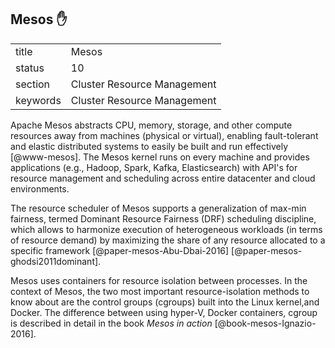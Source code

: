 ## Mesos :hand:


|          |                             |
| -------- | --------------------------- |
| title    | Mesos                       | 
| status   | 10                          |
| section  | Cluster Resource Management |
| keywords | Cluster Resource Management |



Apache Mesos abstracts CPU, memory, storage, and other compute
resources away from machines (physical or virtual), enabling
fault-tolerant and elastic distributed systems to easily be built and
run effectively [@www-mesos].  The Mesos kernel runs on every
machine and provides applications (e.g., Hadoop, Spark, Kafka,
Elasticsearch) with API's for resource management and scheduling
across entire datacenter and cloud environments.

The resource scheduler of Mesos supports a generalization of max-min
fairness, termed Dominant Resource Fairness (DRF) scheduling
discipline, which allows to harmonize execution of heterogeneous
workloads (in terms of resource demand) by maximizing the share of any
resource allocated to a specific framework
[@paper-mesos-Abu-Dbai-2016]
[@paper-mesos-ghodsi2011dominant].
     
Mesos uses containers for resource isolation between processes. In the
context of Mesos, the two most important resource-isolation methods to
know about are the control groups (cgroups) built into the Linux
kernel,and Docker. The difference between using hyper-V, Docker
containers, cgroup is described in detail in the book *Mesos in
action* [@book-mesos-Ignazio-2016].




